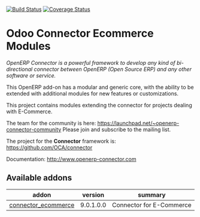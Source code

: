 [![Build Status](https://travis-ci.org/OCA/connector-ecommerce.svg?branch=9.0)](https://travis-ci.org/OCA/connector-ecommerce)
[![Coverage Status](https://coveralls.io/repos/OCA/connector-ecommerce/badge.png?branch=9.0)](https://coveralls.io/r/OCA/connector-ecommerce?branch=7.0)

Odoo Connector Ecommerce Modules
================================

*OpenERP Connector is a powerful framework to develop any kind of bi-directional connector between OpenERP (Open Source ERP) and any other software or service.*

This OpenERP add-on has a modular and generic core, with the ability to be extended with additional modules for new features or customizations.

This project contains modules extending the connector for projects dealing with E-Commerce.

The team for the community is here: https://launchpad.net/~openerp-connector-community
Please join and subscribe to the mailing list.

The project for the **Connector** framework is: https://github.com/OCA/connector

Documentation:
http://www.openerp-connector.com

[//]: # (addons)

Available addons
----------------
addon | version | summary
--- | --- | ---
[connector_ecommerce](connector_ecommerce/) | 9.0.1.0.0 | Connector for E-Commerce

[//]: # (end addons)
